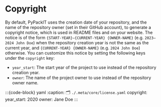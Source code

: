 # Copyright
By default, PyPackIT uses the creation date of your repository,
and the name of the repository owner (set in their GitHub account),
to generate a copyright notice, which is used in README files and on your website.
The notice is of the form `{START-YEAR}–{CURRENT-YEAR} {OWNER-NAME}` (e.g. `2023–2024 John Doe`)
when the repository creation year is not the same as the current year,
and `{CURRENT-YEAR} {OWNER-NAME}` (e.g. `2024 John Doe`) otherwise.
You can customize this notice by setting the following keys under the `copyright` key:
- `year_start`: The start year of the project to use instead of the repository creation year.
- `owner`: The name of the project owner to use instead of the repository owner name.

:::{code-block} yaml
:caption: 🗂 `./.meta/core/license.yaml`
copyright:
  year_start: 2020
  owner: Jane Doe
:::
